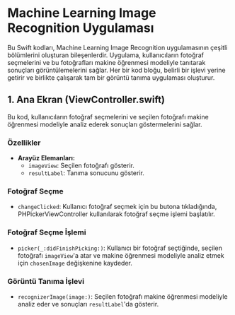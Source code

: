 # Machine Learning Image Recognition Uygulaması

Bu Swift kodları, Machine Learning Image Recognition uygulamasının çeşitli bölümlerini oluşturan bileşenlerdir. Uygulama, kullanıcıların fotoğraf seçmelerini ve bu fotoğrafları makine öğrenmesi modeliyle tanıtarak sonuçları görüntülemelerini sağlar. Her bir kod bloğu, belirli bir işlevi yerine getirir ve birlikte çalışarak tam bir görüntü tanıma uygulaması oluşturur.

## 1. Ana Ekran (ViewController.swift)

Bu kod, kullanıcıların fotoğraf seçmelerini ve seçilen fotoğrafı makine öğrenmesi modeliyle analiz ederek sonuçları göstermelerini sağlar.

### Özellikler

- **Arayüz Elemanları:**
  - `imageView`: Seçilen fotoğrafı gösterir.
  - `resultLabel`: Tanıma sonucunu gösterir.

### Fotoğraf Seçme

- `changeClicked`: Kullanıcı fotoğraf seçmek için bu butona tıkladığında, PHPickerViewController kullanılarak fotoğraf seçme işlemi başlatılır.

### Fotoğraf Seçme İşlemi

- `picker(_:didFinishPicking:)`: Kullanıcı bir fotoğraf seçtiğinde, seçilen fotoğrafı `imageView`'a atar ve makine öğrenmesi modeliyle analiz etmek için `chosenImage` değişkenine kaydeder.

### Görüntü Tanıma İşlevi

- `recognizerImage(image:)`: Seçilen fotoğrafı makine öğrenmesi modeliyle analiz eder ve sonuçları `resultLabel`'da gösterir.
